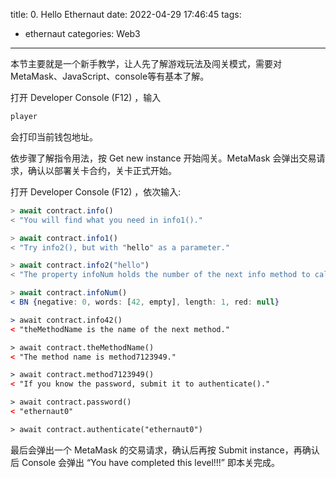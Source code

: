 title: 0. Hello Ethernaut
date: 2022-04-29 17:46:45
tags:
- ethernaut
categories: Web3
---

本节主要就是一个新手教学，让人先了解游戏玩法及闯关模式，需要对 MetaMask、JavaScript、console等有基本了解。

打开 Developer Console (F12) ，输入

```jsx
player
```

会打印当前钱包地址。

依步骤了解指令用法，按 Get new instance 开始闯关。MetaMask 会弹出交易请求，确认以部署关卡合约，关卡正式开始。

打开 Developer Console (F12) ，依次输入:

```jsx
> await contract.info()
< "You will find what you need in info1()."

> await contract.info1()
< "Try info2(), but with "hello" as a parameter."

> await contract.info2("hello")
< "The property infoNum holds the number of the next info method to call."

> await contract.infoNum()
< BN {negative: 0, words: [42, empty], length: 1, red: null}

> await contract.info42()
< "theMethodName is the name of the next method."

> await contract.theMethodName()
< "The method name is method7123949."

> await contract.method7123949()
< "If you know the password, submit it to authenticate()."

> await contract.password()
< "ethernaut0"

> await contract.authenticate("ethernaut0")
```

最后会弹出一个 MetaMask 的交易请求，确认后再按 Submit instance，再确认后 Console 会弹出 “You have completed this level!!!” 即本关完成。